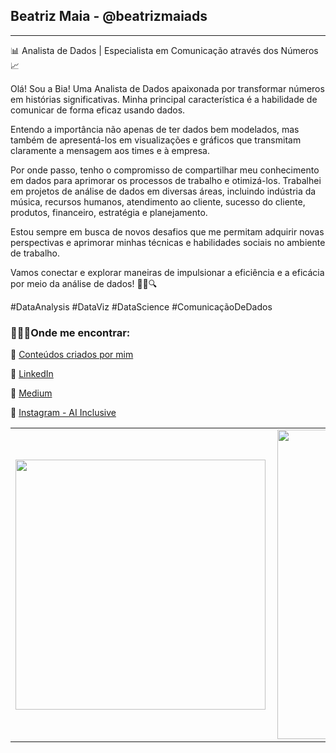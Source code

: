 ## Beatriz Maia - @beatrizmaiads
-------------------------

<!-- ![image](/icon/icon-readme.png)   -->

📊 Analista de Dados | Especialista em Comunicação através dos Números 📈

Olá! Sou a Bia! 
Uma Analista de Dados apaixonada por transformar números em histórias significativas. Minha principal característica é a habilidade de comunicar de forma eficaz usando dados.

Entendo a importância não apenas de ter dados bem modelados, mas também de apresentá-los em visualizações e gráficos que transmitam claramente a mensagem aos times e à empresa.

Por onde passo, tenho o compromisso de compartilhar meu conhecimento em dados para aprimorar os processos de trabalho e otimizá-los. Trabalhei em projetos de análise de dados em diversas áreas, incluindo indústria da música, recursos humanos, atendimento ao cliente, sucesso do cliente, produtos, financeiro, estratégia e planejamento.

Estou sempre em busca de novos desafios que me permitam adquirir novas perspectivas e aprimorar minhas técnicas e habilidades sociais no ambiente de trabalho.

Vamos conectar e explorar maneiras de impulsionar a eficiência e a eficácia por meio da análise de dados! 🚀🎲🔍

#DataAnalysis #DataViz #DataScience #ComunicaçãoDeDados

### 👩🏼‍💻**Onde me encontrar**:
 🎲 [Conteúdos criados por mim](https://github.com/beatrizmaiads/contents-created-by-me)

 🎲 [LinkedIn](https://www.linkedin.com/in/beatrizmaiads/)  

 🎲 [Medium](https://medium.com/@beatrizmaiads)  

 🎲 [Instagram - AI Inclusive](https://www.instagram.com/ai_inclusive/)
 
 
<center>
<table>
    <tr>
        <td><img width="400px" align="left" src="https://github-readme-stats.vercel.app/api/top-langs/?username=beatrizmaiads&hide=html&layout=compact&theme=nightowl" /></td>
        <td><img width="495px" align="left" src="https://github-readme-stats.vercel.app/api?username=beatrizmaiads&theme=nightowl"/></td>
    </tr>   
</table>
</center> 
